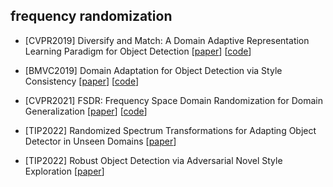## frequency randomization
- [CVPR2019] Diversify and Match: A Domain Adaptive Representation Learning Paradigm for Object Detection [[paper](https://openaccess.thecvf.com/content_CVPR_2019/papers/Kim_Diversify_and_Match_A_Domain_Adaptive_Representation_Learning_Paradigm_for_CVPR_2019_paper.pdf)] [[code](https://github.com/TKKim93/DivMatch)]

- [BMVC2019] Domain Adaptation for Object Detection via Style Consistency [[paper](https://arxiv.org/abs/1911.10033)] [[code](https://github.com/pb2377/Pytorch-Domain-Adaptation-via-Style-Consistency)]

- [CVPR2021] FSDR: Frequency Space Domain Randomization for Domain Generalization [[paper](https://arxiv.org/abs/2103.02370)] [[code](https://github.com/jxhuang0508/FSDR)]

- [TIP2022] Randomized Spectrum Transformations for Adapting Object Detector in Unseen Domains [[paper](https://ieeexplore.ieee.org/abstract/document/10230014)]

- [TIP2022] Robust Object Detection via Adversarial Novel Style Exploration [[paper](https://ieeexplore.ieee.org/abstract/document/9697984)]

